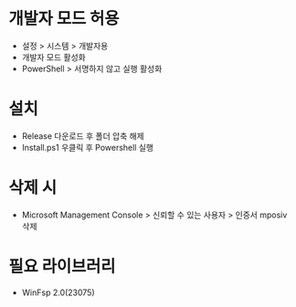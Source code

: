 # 개발자 모드 허용
 - 설정 > 시스템 > 개발자용
 - 개발자 모드 활성화
 - PowerShell > 서명하지 않고 실행 활성화

# 설치
 - Release 다운로드 후 폴더 압축 해제
 - Install.ps1 우클릭 후 Powershell 실행

# 삭제 시
 - Microsoft Management Console > 신뢰할 수 있는 사용자 > 인증서 mposiv 삭제

# 필요 라이브러리
 - WinFsp 2.0(23075)
